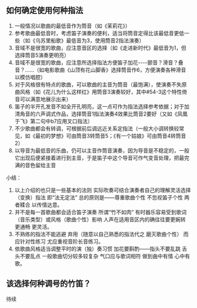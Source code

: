 ## 如何确定使用何种指法

1. 一般情况以歌曲的最低音作为筒音（如《茉莉花》）
2. 参考歌曲最低音时，考虑笛子演奏的便利，适当将筒音定得比该最低音更低一些（如《乌苏里船歌》最低音为3，使用筒音2指法演奏）
3. 音域不是很宽的歌曲，应注意音区的选择（如《走进新时代》最低音为1，但选择筒音5演奏更明亮）
4. 音域不是很宽的歌曲，应注意所选择指法方便笛子加花----颤音？滑音？叠音？……（如电影歌曲《山顶有花山脚香》选择筒音作6，方便演奏各种滑音以模仿唱腔）
5. 对于风格很有特点的歌曲，可以歌曲的主音为筒音（最饱满），使演奏不失原曲风格（如《花儿为什么这样红》用筒音3演奏较好，其中#54-3这个特性倚音可以满意地展示出来）
6. 笛子的半开孔发音不如全开孔明亮，这一点可作为指法选择参考依据；对于加清角音的六声调式作品，选择筒音1指法演奏4效果比筒音2要好（又如《凤凰于飞》第二句中b7应用叉口指法）
7. 不少歌曲都会有转调，可根据前后调远近关系定指法（一般大小调转换较常见，如《最初的梦想》可由筒音3转筒音5；《有一个姑娘》可由筒音4转筒音2）
8. 以导音为最低音的乐曲，仍可以主音作筒音演奏，因为导音是不稳定的，一般它出现后便紧接着进行到主音，于是笛子中这个导音可作气变音处理，把最完满的音色留给主音

小结：

1. 以上介绍的也只是一些基本的法则 实际吹奏可结合演奏者自己的理解灵活选择（变换）指法 即“法无定法” 总的原则是——尊重歌曲个性 不忽视笛子个性 两者糅合 以传情达意。
2. 并不是每一首歌曲都会适合笛子演奏 所谓“竹不如肉” 有时器乐容易受到歌词（音乐类型）或风格（歌曲个性）影响 人声在适用音区内的确往往要更婉转 更通畅 更灵活。
3. 不熟练的指法不能逃避 弃用（随意以自己熟悉的指法代之 磨灭歌曲个性） 而应针对性练习 尤应重视音阶长音练习。
4. 依歌曲风格适当调整平时的演（独）奏习惯 加花要斟酌——指头不要乱跳 舌头不要乱点 一般歌曲切分较多较复杂 气口应与歌词相符 做到曲中有情 心中有歌。


## 该选择何种调号的竹笛？

待续


